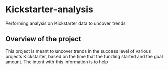 # Kickstarter-analysis
Performing analysis on Kickstarter data to uncover trends

## Overview of the project
This project is meant to uncover trends in the success level of various projects Kickstarter, based on the time that the funding started and the goal amount. The intent with this information is to help
